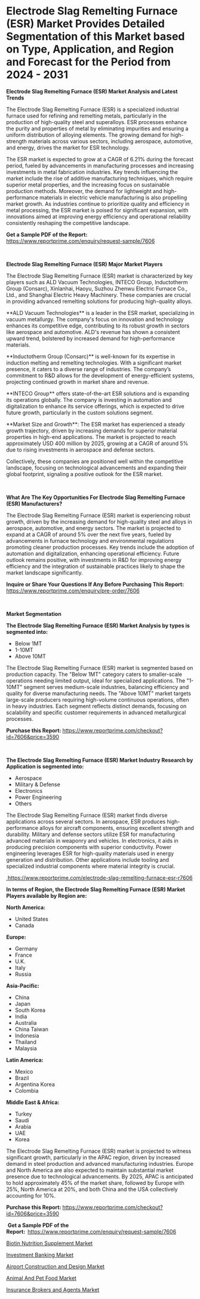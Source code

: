 <p><h1>Electrode Slag Remelting Furnace (ESR) Market Provides Detailed Segmentation of this Market based on Type, Application, and Region and Forecast for the Period from 2024 - 2031</h1></p><p><strong>Electrode Slag Remelting Furnace (ESR) Market Analysis and Latest Trends</strong></p>
<p><p>The Electrode Slag Remelting Furnace (ESR) is a specialized industrial furnace used for refining and remelting metals, particularly in the production of high-quality steel and superalloys. ESR processes enhance the purity and properties of metal by eliminating impurities and ensuring a uniform distribution of alloying elements. The growing demand for high-strength materials across various sectors, including aerospace, automotive, and energy, drives the market for ESR technology.</p><p>The ESR market is expected to grow at a CAGR of 6.21% during the forecast period, fueled by advancements in manufacturing processes and increasing investments in metal fabrication industries. Key trends influencing the market include the rise of additive manufacturing techniques, which require superior metal properties, and the increasing focus on sustainable production methods. Moreover, the demand for lightweight and high-performance materials in electric vehicle manufacturing is also propelling market growth. As industries continue to prioritize quality and efficiency in metal processing, the ESR market is poised for significant expansion, with innovations aimed at improving energy efficiency and operational reliability consistently reshaping the competitive landscape.</p></p>
<p><strong>Get a Sample PDF of the Report:&nbsp;</strong> <a href="https://www.reportprime.com/enquiry/request-sample/7606?utm_campaign=121&utm_medium=2&utm_source=Github&utm_content=ia&utm_term=28112024&utm_id=electrode-slag-remelting-furnace-esr">https://www.reportprime.com/enquiry/request-sample/7606</a></p>
<p>&nbsp;</p>
<p><strong>Electrode Slag Remelting Furnace (ESR) Major Market Players</strong></p>
<p><p>The Electrode Slag Remelting Furnace (ESR) market is characterized by key players such as ALD Vacuum Technologies, INTECO Group, Inductotherm Group (Consarc), Xinlanhai, Haoyu, Suzhou Zhenwu Electric Furnace Co., Ltd., and Shanghai Electric Heavy Machinery. These companies are crucial in providing advanced remelting solutions for producing high-quality alloys.</p><p>**ALD Vacuum Technologies** is a leader in the ESR market, specializing in vacuum metallurgy. The company's focus on innovation and technology enhances its competitive edge, contributing to its robust growth in sectors like aerospace and automotive. ALD's revenue has shown a consistent upward trend, bolstered by increased demand for high-performance materials.</p><p>**Inductotherm Group (Consarc)** is well-known for its expertise in induction melting and remelting technologies. With a significant market presence, it caters to a diverse range of industries. The company’s commitment to R&D allows for the development of energy-efficient systems, projecting continued growth in market share and revenue.</p><p>**INTECO Group** offers state-of-the-art ESR solutions and is expanding its operations globally. The company is investing in automation and digitalization to enhance its service offerings, which is expected to drive future growth, particularly in the custom solutions segment.</p><p>**Market Size and Growth**: The ESR market has experienced a steady growth trajectory, driven by increasing demands for superior material properties in high-end applications. The market is projected to reach approximately USD 400 million by 2025, growing at a CAGR of around 5% due to rising investments in aerospace and defense sectors.</p><p>Collectively, these companies are positioned well within the competitive landscape, focusing on technological advancements and expanding their global footprint, signaling a positive outlook for the ESR market.</p></p>
<p>&nbsp;</p>
<p><strong>What Are The Key Opportunities For Electrode Slag Remelting Furnace (ESR) Manufacturers?</strong></p>
<p><p>The Electrode Slag Remelting Furnace (ESR) market is experiencing robust growth, driven by the increasing demand for high-quality steel and alloys in aerospace, automotive, and energy sectors. The market is projected to expand at a CAGR of around 5% over the next five years, fueled by advancements in furnace technology and environmental regulations promoting cleaner production processes. Key trends include the adoption of automation and digitalization, enhancing operational efficiency. Future outlook remains positive, with investments in R&D for improving energy efficiency and the integration of sustainable practices likely to shape the market landscape significantly.</p></p>
<p><strong>Inquire or Share Your Questions If Any Before Purchasing This Report:</strong> <a href="https://www.reportprime.com/enquiry/pre-order/7606?utm_campaign=121&utm_medium=2&utm_source=Github&utm_content=ia&utm_term=28112024&utm_id=electrode-slag-remelting-furnace-esr">https://www.reportprime.com/enquiry/pre-order/7606</a></p>
<p>&nbsp;</p>
<p><strong>Market Segmentation</strong></p>
<p><strong>The Electrode Slag Remelting Furnace (ESR) Market Analysis by types is segmented into:</strong></p>
<p><ul><li>Below 1MT</li><li>1-10MT</li><li>Above 10MT</li></ul></p>
<p><p>The Electrode Slag Remelting Furnace (ESR) market is segmented based on production capacity. The "Below 1MT" category caters to smaller-scale operations needing limited output, ideal for specialized applications. The "1-10MT" segment serves medium-scale industries, balancing efficiency and quality for diverse manufacturing needs. The "Above 10MT" market targets large-scale producers requiring high-volume continuous operations, often in heavy industries. Each segment reflects distinct demands, focusing on scalability and specific customer requirements in advanced metallurgical processes.</p></p>
<p><strong>Purchase this Report:&nbsp;</strong><a href="https://www.reportprime.com/checkout?id=7606&price=3590&utm_campaign=121&utm_medium=2&utm_source=Github&utm_content=ia&utm_term=28112024&utm_id=electrode-slag-remelting-furnace-esr">https://www.reportprime.com/checkout?id=7606&price=3590</a></p>
<p>&nbsp;</p>
<p><strong>The Electrode Slag Remelting Furnace (ESR) Market Industry Research by Application is segmented into:</strong></p>
<p><ul><li>Aerospace</li><li>Military & Defense</li><li>Electronics</li><li>Power Engineering</li><li>Others</li></ul></p>
<p><p>The Electrode Slag Remelting Furnace (ESR) market finds diverse applications across several sectors. In aerospace, ESR produces high-performance alloys for aircraft components, ensuring excellent strength and durability. Military and defense sectors utilize ESR for manufacturing advanced materials in weaponry and vehicles. In electronics, it aids in producing precision components with superior conductivity. Power engineering leverages ESR for high-quality materials used in energy generation and distribution. Other applications include tooling and specialized industrial components where material integrity is crucial.</p></p>
<p><a href="https://www.reportprime.com/electrode-slag-remelting-furnace-esr-r7606?utm_campaign=121&utm_medium=2&utm_source=Github&utm_content=ia&utm_term=28112024&utm_id=electrode-slag-remelting-furnace-esr">&nbsp;https://www.reportprime.com/electrode-slag-remelting-furnace-esr-r7606</a></p>
<p><strong>In terms of Region, the Electrode Slag Remelting Furnace (ESR) Market Players available by Region are:</strong></p>
<p>
    <p> <strong> North America: </strong>
        <ul>
            <li>United States</li>
            <li>Canada</li>
        </ul>
        </p> 
    <p> <strong> Europe: </strong>
        <ul>
            <li>Germany</li>
            <li>France</li>
            <li>U.K.</li>
            <li>Italy</li>
            <li>Russia</li>
        </ul>
        </p> 
    <p> <strong> Asia-Pacific: </strong>
        <ul>
            <li>China</li>
            <li>Japan</li>
            <li>South Korea</li>
            <li>India</li>
            <li>Australia</li>
            <li>China Taiwan</li>
            <li>Indonesia</li>
            <li>Thailand</li>
            <li>Malaysia</li>
        </ul>
        </p> 
    <p> <strong> Latin America: </strong>
        <ul>
            <li>Mexico</li>
            <li>Brazil</li>
            <li>Argentina Korea</li>
            <li>Colombia</li>
        </ul>
        </p> 
    <p> <strong> Middle East & Africa: </strong>
        <ul>
            <li>Turkey</li>
            <li>Saudi</li>
            <li>Arabia</li>
            <li>UAE</li>
            <li>Korea</li>
        </ul>
    </p>
    </p>
<p><p>The Electrode Slag Remelting Furnace (ESR) market is projected to witness significant growth, particularly in the APAC region, driven by increased demand in steel production and advanced manufacturing industries. Europe and North America are also expected to maintain substantial market presence due to technological advancements. By 2025, APAC is anticipated to hold approximately 45% of the market share, followed by Europe with 25%, North America at 20%, and both China and the USA collectively accounting for 10%.</p></p>
<p><strong>Purchase this Report: </strong><a href="https://www.reportprime.com/checkout?id=7606&price=3590&utm_campaign=121&utm_medium=2&utm_source=Github&utm_content=ia&utm_term=28112024&utm_id=electrode-slag-remelting-furnace-esr">https://www.reportprime.com/checkout?id=7606&price=3590</a></p>
<p>&nbsp;<strong>Get a Sample PDF of the Report:&nbsp;&nbsp;</strong><a href="https://www.reportprime.com/enquiry/request-sample/7606?utm_campaign=121&utm_medium=2&utm_source=Github&utm_content=ia&utm_term=28112024&utm_id=electrode-slag-remelting-furnace-esr">https://www.reportprime.com/enquiry/request-sample/7606</a></p>
<p><strong></strong></p>
<p><p><a href="https://issuu.com/reportprime-2/docs/biotin-nutrition-supplement-market-_0dbdb6f81d004c?utm_campaign=121&utm_medium=2&utm_source=Github&utm_content=ia&utm_term=28112024&utm_id=electrode-slag-remelting-furnace-esr">Biotin Nutrition Supplement Market</a></p><p><a href="https://www.linkedin.com/pulse/global-study-investment-banking-market-from-2024-2031-mean-cost-vdpcc?utm_campaign=121&utm_medium=2&utm_source=Github&utm_content=ia&utm_term=28112024&utm_id=electrode-slag-remelting-furnace-esr">Investment Banking Market</a></p><p><a href="https://issuu.com/reportprime-2/docs/airport-construction-and-design-mar_2c35d9e3dd6cd2?utm_campaign=121&utm_medium=2&utm_source=Github&utm_content=ia&utm_term=28112024&utm_id=electrode-slag-remelting-furnace-esr">Airport Construction and Design Market</a></p><p><a href="https://www.linkedin.com/pulse/regional-adaptations-global-animal-pet-food-market-trends-overview-wheqf?utm_campaign=121&utm_medium=2&utm_source=Github&utm_content=ia&utm_term=28112024&utm_id=electrode-slag-remelting-furnace-esr">Animal And Pet Food Market</a></p><p><a href="https://www.linkedin.com/pulse/insurance-brokers-agents-market-expected-grow-impressive-cagr-hzwoc?utm_campaign=121&utm_medium=2&utm_source=Github&utm_content=ia&utm_term=28112024&utm_id=electrode-slag-remelting-furnace-esr">Insurance Brokers and Agents Market</a></p></p>